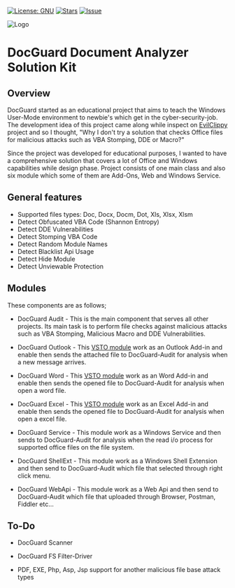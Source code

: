 [![License: GNU ](https://img.shields.io/badge/License-GPL%20v3-blue.svg)](https://www.gnu.org/licenses/gpl-3.0.html)
[![Stars](https://img.shields.io/github/stars/SteAmeR/DocGuard.svg)]()
[![Issue](https://img.shields.io/github/issues/SteAmeR/DocGuard.svg)](https://github.com/SteAmeR/DocGuard/issues)

![Logo](https://raw.githubusercontent.com/SteAmeR/DocGuard/master/images/DocGuard_Logo_Small.png)

# DocGuard Document Analyzer Solution Kit

## Overview
DocGuard started as an educational project that aims to teach the Windows User-Mode environment to newbie's which get in the cyber-security-job. The development idea of this project came along while inspect on [EvilClippy](https://github.com/outflanknl/EvilClippy) project and so I thought, "Why I don't try a solution that checks Office files for malicious attacks such as VBA Stomping, DDE or Macro?" 

Since the project was developed for educational purposes, I wanted to have a comprehensive solution that covers a lot of Office and Windows capabilities while design phase. Project consists of one main class and also six module which some of them are Add-Ons, Web and Windows Service. 

## General features

* Supported files types: Doc, Docx, Docm, Dot, Xls, Xlsx, Xlsm 
* Detect Obfuscated VBA Code (Shannon Entropy)
* Detect DDE Vulnerabilities
* Detect Stomping VBA Code
* Detect Random Module Names
* Detect Blacklist Api Usage
* Detect Hide Module
* Detect Unviewable Protection

## Modules
These components are as follows;

* DocGuard Audit - This is the main component that serves all other projects. Its main task is to perform file checks against malicious attacks such as VBA Stomping, Malicious Macro and DDE Vulnerabilities.

* DocGuard Outlook - This [VSTO module](https://docs.microsoft.com/en-us/visualstudio/vsto/create-vsto-add-ins-for-office-by-using-visual-studio?view=vs-2019) work as an Outlook Add-in and enable then sends the attached file to DocGuard-Audit for analysis when a new message arrives.

* DocGuard Word - This [VSTO module](https://docs.microsoft.com/en-us/visualstudio/vsto/create-vsto-add-ins-for-office-by-using-visual-studio?view=vs-2019) work as an Word Add-in and enable then sends the opened file to DocGuard-Audit for analysis when open a word file. 

* DocGuard Excel - This [VSTO module](https://docs.microsoft.com/en-us/visualstudio/vsto/create-vsto-add-ins-for-office-by-using-visual-studio?view=vs-2019) work as an Excel Add-in and enable then sends the opened file to DocGuard-Audit for analysis when open a excel file. 

* DocGuard Service - This module work as a Windows Service and then sends to DocGuard-Audit for analysis when the read i/o process for supported office files on the file system. 

* DocGuard ShellExt - This module work as a Windows Shell Extension and then send to DocGuard-Audit which file that selected through right click menu.

* DocGuard WebApi - This module work as a Web Api and then send to DocGuard-Audit which file that uploaded through Browser, Postman, Fiddler etc...   

## To-Do

* DocGuard Scanner

* DocGuard FS Filter-Driver

* PDF, EXE, Php, Asp, Jsp support for another malicious file base attack types
